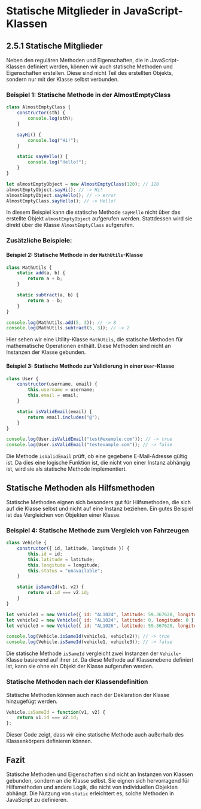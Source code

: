 
# Statische Mitglieder in JavaScript-Klassen

## 2.5.1 Statische Mitglieder
Neben den regulären Methoden und Eigenschaften, die in JavaScript-Klassen definiert werden, können wir auch statische Methoden und Eigenschaften erstellen. Diese sind nicht Teil des erstellten Objekts, sondern nur mit der Klasse selbst verbunden.

### Beispiel 1: Statische Methode in der AlmostEmptyClass
```javascript
class AlmostEmptyClass {
    constructor(sth) {
        console.log(sth);
    }

    sayHi() {
        console.log("Hi!");
    }

    static sayHello() {
        console.log("Hello!");
    }
}

let almostEmptyObject = new AlmostEmptyClass(120); // 120
almostEmptyObject.sayHi(); // -> Hi!
almostEmptyObject.sayHello(); // -> error
AlmostEmptyClass.sayHello(); // -> Hello!
```

In diesem Beispiel kann die statische Methode `sayHello` nicht über das erstellte Objekt `almostEmptyObject` aufgerufen werden. Stattdessen wird sie direkt über die Klasse `AlmostEmptyClass` aufgerufen.

### Zusätzliche Beispiele:

#### Beispiel 2: Statische Methode in der `MathUtils`-Klasse
```javascript
class MathUtils {
    static add(a, b) {
        return a + b;
    }

    static subtract(a, b) {
        return a - b;
    }
}

console.log(MathUtils.add(5, 3)); // -> 8
console.log(MathUtils.subtract(5, 3)); // -> 2
```

Hier sehen wir eine Utility-Klasse `MathUtils`, die statische Methoden für mathematische Operationen enthält. Diese Methoden sind nicht an Instanzen der Klasse gebunden.

#### Beispiel 3: Statische Methode zur Validierung in einer `User`-Klasse
```javascript
class User {
    constructor(username, email) {
        this.username = username;
        this.email = email;
    }

    static isValidEmail(email) {
        return email.includes("@");
    }
}

console.log(User.isValidEmail("test@example.com")); // -> true
console.log(User.isValidEmail("testexample.com")); // -> false
```

Die Methode `isValidEmail` prüft, ob eine gegebene E-Mail-Adresse gültig ist. Da dies eine logische Funktion ist, die nicht von einer Instanz abhängig ist, wird sie als statische Methode implementiert.

## Statische Methoden als Hilfsmethoden
Statische Methoden eignen sich besonders gut für Hilfsmethoden, die sich auf die Klasse selbst und nicht auf eine Instanz beziehen. Ein gutes Beispiel ist das Vergleichen von Objekten einer Klasse.

### Beispiel 4: Statische Methode zum Vergleich von Fahrzeugen
```javascript
class Vehicle {
    constructor({ id, latitude, longitude }) {
        this.id = id;
        this.latitude = latitude;
        this.longitude = longitude;
        this.status = "unavailable";
    }

    static isSameId(v1, v2) {
        return v1.id === v2.id;
    }
}

let vehicle1 = new Vehicle({ id: "AL1024", latitude: 59.367628, longitude: 18.213423 });
let vehicle2 = new Vehicle({ id: "AL1024", latitude: 0, longitude: 0 });
let vehicle3 = new Vehicle({ id: "AL1026", latitude: 59.367628, longitude: 18.213423 });

console.log(Vehicle.isSameId(vehicle1, vehicle2)); // -> true
console.log(Vehicle.isSameId(vehicle1, vehicle3)); // -> false
```

Die statische Methode `isSameId` vergleicht zwei Instanzen der `Vehicle`-Klasse basierend auf ihrer `id`. Da diese Methode auf Klassenebene definiert ist, kann sie ohne ein Objekt der Klasse aufgerufen werden.

### Statische Methoden nach der Klassendefinition
Statische Methoden können auch nach der Deklaration der Klasse hinzugefügt werden.

```javascript
Vehicle.isSameId = function(v1, v2) {
    return v1.id === v2.id;
};
```

Dieser Code zeigt, dass wir eine statische Methode auch außerhalb des Klassenkörpers definieren können.

## Fazit
Statische Methoden und Eigenschaften sind nicht an Instanzen von Klassen gebunden, sondern an die Klasse selbst. Sie eignen sich hervorragend für Hilfsmethoden und andere Logik, die nicht von individuellen Objekten abhängt. Die Nutzung von `static` erleichtert es, solche Methoden in JavaScript zu definieren.
